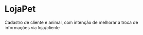 # LojaPet
Cadastro de cliente e animal, com intenção de melhorar a troca de informações via loja/cliente
